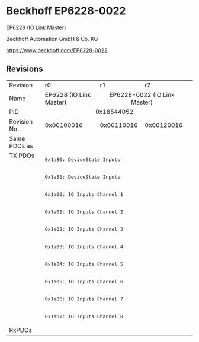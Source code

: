 # Beckhoff EP6228-0022

EP6228 (IO Link Master)

Beckhoff Automation GmbH & Co. KG

https://www.beckhoff.com/EP6228-0022

## Revisions
<table>
<tr >
<td>Revision</td>
<td>r0</td>
<td>r1</td>
<td>r2</td>
</tr>
<tr >
<td>Name</td>
<td>EP6228 (IO Link Master)</td>
<td colspan=2 align="center">EP6228-0022 (IO Link Master)</td>
</tr>
<tr >
<td>PID</td>
<td colspan=3 align="center">0x18544052</td>
</tr>
<tr >
<td>Revision No</td>
<td>0x00100016</td>
<td>0x00110016</td>
<td>0x00120016</td>
</tr>
<tr >
<td>Same PDOs as</td>
<td colspan=3 align="center"></td>
</tr>
<tr class="txpdo pdosection">
<td rowspan=10 valign=top>TX PDOs</td>
<td colspan=3 align="left"><pre>0x1a80: DeviceState Inputs</pre></td>
<td></td>
</tr>
<tr class="txpdo pdosection">
<td colspan=3 align="left"><pre>0x1a81: DeviceState Inputs</pre></td>
</tr>
<tr class="txpdo pdosection">
<td colspan=3 align="left"><pre>0x1a00: IO Inputs Channel 1</pre></td>
</tr>
<tr class="txpdo pdosection">
<td colspan=3 align="left"><pre>0x1a01: IO Inputs Channel 2</pre></td>
</tr>
<tr class="txpdo pdosection">
<td colspan=3 align="left"><pre>0x1a02: IO Inputs Channel 3</pre></td>
</tr>
<tr class="txpdo pdosection">
<td colspan=3 align="left"><pre>0x1a03: IO Inputs Channel 4</pre></td>
</tr>
<tr class="txpdo pdosection">
<td colspan=3 align="left"><pre>0x1a04: IO Inputs Channel 5</pre></td>
</tr>
<tr class="txpdo pdosection">
<td colspan=3 align="left"><pre>0x1a05: IO Inputs Channel 6</pre></td>
</tr>
<tr class="txpdo pdosection">
<td colspan=3 align="left"><pre>0x1a06: IO Inputs Channel 7</pre></td>
</tr>
<tr class="txpdo pdosection">
<td colspan=3 align="left"><pre>0x1a07: IO Inputs Channel 8</pre></td>
</tr>
<tr >
<td>RxPDOs</td>
<td colspan=3 align="left"></td>
</tr>
</table>
